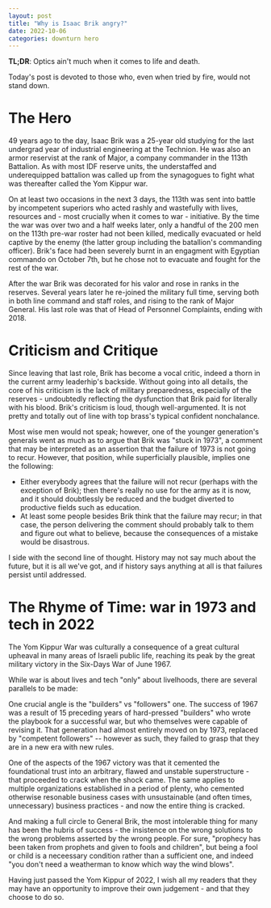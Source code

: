 ```yaml
---
layout: post
title: "Why is Isaac Brik angry?"
date: 2022-10-06
categories: downturn hero
---
```

**TL;DR**: Optics ain't much when it comes to life and death.

Today's post is devoted to those who, even when tried by fire, would not stand down.

# The Hero
49 years ago to the day, Isaac Brik was a 25-year old studying for the last undergrad year of industrial engineering at the Technion. He was also an armor reservist at the rank of Major, a company commander in the 113th Battalion. As with most IDF reserve units, the understaffed and underequipped battalion was called up from the synagogues to fight what was thereafter called the Yom Kippur war.

On at least two occasions in the next 3 days, the 113th was sent into battle by incompetent superiors who acted rashly and wastefully with lives, resources and - most crucially when it comes to war - initiative. By the time the war was over two and a half weeks later, only a handful of the 200 men on the 113th pre-war roster had not been killed, medically evacuated or held captive by the enemy (the latter group including the batallion's commanding officer). Brik's face had been severely burnt in an engagment with Egyptian commando on October 7th, but he chose not to evacuate and fought for the rest of the war.

After the war Brik was decorated for his valor and rose in ranks in the reserves. Several years later he re-joined the military full time, serving both in both line command and staff roles, and rising to the rank of Major General. His last role was that of Head of Personnel Complaints, ending with 2018.

# Criticism and Critique
Since leaving that last role, Brik has become a vocal critic, indeed a thorn in the current army leaderhip's backside. Without going into all details, the core of his criticism is the lack of military preparedness, especially of the reserves - undoubtedly reflecting the dysfunction that Brik paid for literally with his blood. Brik's criticism is loud, though well-argumented. It is not pretty and totally out of line with top brass's typical confident nonchalance.

Most wise men would not speak; however, one of the younger generation's generals went as much as to argue that Brik was "stuck in 1973", a comment that may be interpreted as an assertion that the failure of 1973 is not going to recur. However, that position, while superficially plausible, implies one the following:
- Either everybody agrees that the failure will not recur (perhaps with the exception of Brik); then there's really no use for the army as it is now, and it should doubtlessly be reduced and the budget diverted to productive fields such as education.
- At least some people besides Brik think that the failure may recur; in that case, the person delivering the comment should probably talk to them and figure out what to believe, because the consequences of a mistake would be disastrous.

I side with the second line of thought. History may not say much about the future, but it is all we've got, and if history says anything at all is that failures persist until addressed.

# The Rhyme of Time: war in 1973 and tech in 2022
The Yom Kippur War was culturally a consequence of a great cultural upheaval in many areas of Israeli public life, reaching its peak by the great military victory in the Six-Days War of June 1967.

While war is about lives and tech "only" about livelhoods, there are several parallels to be made:

One crucial angle is the "builders" vs "followers" one. The success of 1967 was a result of 15 preceding years of hard-pressed "builders" who wrote the playbook for a successful war, but who themselves were capable of revising it. That generation had almost entirely moved on by 1973, replaced by "competent followers" -- however as such, they failed to grasp that they are in a new era with new rules.

One of the aspects of the 1967 victory was that it cemented the foundational trust into an arbitrary, flawed and unstable superstructure - that proceeded to crack when the shock came. The same applies to multiple organizations established in a period of plenty, who cemented otherwise resonable business cases with unsustainable (and often times, unnecessary) business practices - and now the entire thing is cracked.

And making a full circle to General Brik, the most intolerable thing for many has been the hubris of success - the insistence on the wrong solutions to the wrong problems asserted by the wrong people. For sure, "prophecy has been taken from prophets and given to fools and children", but being a fool or child is a neceessary condition rather than a sufficient one, and indeed "you don't need a weatherman to know which way the wind blows".

Having just passed the Yom Kippur of 2022, I wish all my readers that they may have an opportunity to improve their own judgement - and that they choose to do so.
